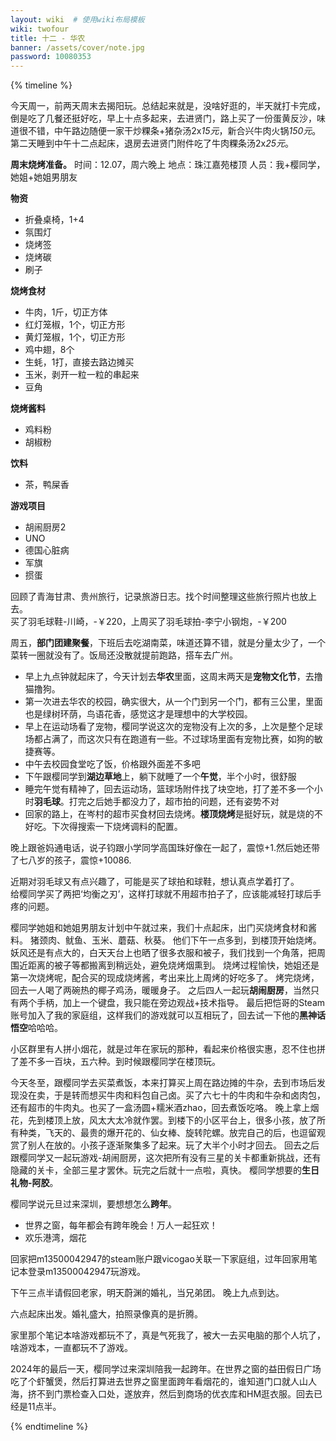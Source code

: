 ```yaml
---
layout: wiki  # 使用wiki布局模板
wiki: twofour
title: 十二 - 华农
banner: /assets/cover/note.jpg
password: 10080353
--- 
```


{% timeline %}

<!-- node 2024.12.02 -->
今天周一，前两天周末去揭阳玩。总结起来就是，没啥好逛的，半天就打卡完成，倒是吃了几餐还挺好吃，早上十点多起来，去进贤门，路上买了一份蛋黄反沙，味道很不错，中午路边随便一家干炒粿条+猪杂汤2x*15元*，新合兴牛肉火锅*150元*。  
第二天睡到中午十二点起床，退房去进贤门附件吃了牛肉粿条汤2x*25元*。

<!-- node 2024.12.03 -->
**周末烧烤准备。**
时间：12.07，周六晚上
地点：珠江嘉苑楼顶
人员：我+樱同学，她姐+她姐男朋友  

**物资**
- 折叠桌椅，1+4
- 氛围灯
- 烧烤签
- 烧烤碳
- 刷子  

**烧烤食材**
- 牛肉，1斤，切正方体
- 红灯笼椒，1个，切正方形
- 黄灯笼椒，1个，切正方形
- 鸡中翅，8个
- 生蚝，1打，直接去路边摊买
- 玉米，剥开一粒一粒的串起来
- 豆角  

**烧烤酱料**  
- 鸡料粉
- 胡椒粉

**饮料**
- 茶，鸭屎香  

**游戏项目**
- 胡闹厨房2
- UNO
- 德国心脏病
- 军旗
- 掼蛋

<!-- node 2024.12.04 -->
回顾了青海甘肃、贵州旅行，记录旅游日志。找个时间整理这些旅行照片也放上去。  
买了羽毛球鞋-川崎，-￥220，上周买了羽毛球拍-李宁小钢炮，-￥200

<!-- node 2024.12.06 -->
周五，**部门团建聚餐**，下班后去吃湖南菜，味道还算不错，就是分量太少了，一个菜转一圈就没有了。饭局还没散就提前跑路，搭车去广州。

<!-- node 2024.12.07 -->
- 早上九点钟就起床了，今天计划去**华农**里面，这周末两天是**宠物文化节**，去撸猫撸狗。
- 第一次进去华农的校园，确实很大，从一个门到另一个门，都有三公里，里面也是绿树环荫，鸟语花香，感觉这才是理想中的大学校园。
- 早上在运动场看了宠物，樱同学说这次的宠物没有上次的多，上次是整个足球场都占满了，而这次只有在跑道有一些。不过球场里面有宠物比赛，如狗的敏捷赛等。
- 中午去校园食堂吃了饭，价格跟外面差不多吧
- 下午跟樱同学到**湖边草地**上，躺下就睡了一个**午觉**，半个小时，很舒服
- 睡完午觉有精神了，回去运动场，篮球场附件找了块空地，打了差不多一个小时**羽毛球**。打完之后她手都没力了，超市拍的问题，还有姿势不对
- 回家的路上，在岑村的超市买食材回去烧烤。**楼顶烧烤**是挺好玩，就是烧的不好吃。下次得搜索一下烧烤调料的配置。

<!-- node 2024.12.12 -->
晚上跟爸妈通电话，说子钧跟小学同学高国珠好像在一起了，震惊+1.然后她还带了七八岁的孩子，震惊+10086.

<!-- node 2024.12.13 -->
近期对羽毛球又有点兴趣了，可能是买了球拍和球鞋，想认真点学着打了。  
给樱同学买了两把‘均衡之刃’，这样打球就不用超市拍子了，应该能减轻打球后手疼的问题。

<!-- node 2024.12.14 -->
樱同学她姐和她姐男朋友计划中午就过来，我们十点起床，出门买烧烤食材和酱料。
猪颈肉、鱿鱼、玉米、蘑菇、秋葵。
他们下午一点多到，到楼顶开始烧烤。妖风还是有点大的，白天天台上也晒了很多衣服和被子，我们找到一个角落，把周围近距离的被子等都搬离到稍远处，避免烧烤烟熏到。
烧烤过程愉快，她姐还是第一次烧烤呢，配合买的现成烧烤酱，考出来比上周烤的好吃多了。
烤完烧烤，回去一人喝了两碗热的椰子鸡汤，暖暖身子。
之后四人一起玩**胡闹厨房**，当然只有两个手柄，加上一个键盘，我只能在旁边观战+技术指导。
最后把恺哥的Steam账号加入了我的家庭组，这样我们的游戏就可以互相玩了，回去试一下他的**黑神话悟空**哈哈哈。

<!-- node 2024.12.16 -->
小区群里有人拼小烟花，就是过年在家玩的那种，看起来价格很实惠，忍不住也拼了差不多一百块，五六种。到时候跟樱同学在楼顶玩。

<!-- node 2024.12.21 周六-->
今天冬至，跟樱同学去买菜煮饭，本来打算买上周在路边摊的牛杂，去到市场后发现没在卖，于是转而想买牛肉和料包自己卤。买了六七十的牛肉和牛杂和卤肉包，还有超市的牛肉丸。也买了一盒汤圆+糯米酒zhao，回去煮饭吃咯。
晚上拿上烟花，先到楼顶上放，风太大太冷就作罢。到楼下的小区平台上，很多小孩，放了所有种类，飞天的、最贵的爆开花的、仙女棒、旋转陀螺。放完自己的后，也逗留观赏了别人在放的。小孩子逐渐聚集多了起来。玩了大半个小时才回去。
回去之后跟樱同学又一起玩游戏-胡闹厨房，这次把所有没有三星的关卡都重新挑战，还有隐藏的关卡，全部三星才罢休。玩完之后就十一点啦，真快。
樱同学想要的**生日礼物-阿胶**。

<!-- node 2024.12.23 -->
樱同学说元旦过来深圳，要想想怎么**跨年**。
- 世界之窗，每年都会有跨年晚会！万人一起狂欢！
- 欢乐港湾，烟花

回家把m13500042947的steam账户跟vicogao关联一下家庭组，过年回家用笔记本登录m13500042947玩游戏。

<!-- node 2024.12.26 -->
下午三点半请假回老家，明天蔚渊的婚礼，当兄弟团。
晚上九点到达。

<!-- node 2024.12.27 -->
六点起床出发。婚礼盛大，拍照录像真的是折腾。

<!-- node 2024.12.28 -->
家里那个笔记本啥游戏都玩不了，真是气死我了，被大一去买电脑的那个人坑了，啥游戏本，一直都玩不了游戏。

<!-- node 2024.12.31 -->
2024年的最后一天，樱同学过来深圳陪我一起跨年。在世界之窗的益田假日广场吃了个虾蟹煲，然后打算进去世界之窗里面跨年看烟花的，谁知道门口就人山人海，挤不到门票检查入口处，遂放弃，然后到商场的优衣库和HM逛衣服。回去已经是11点半。

{% endtimeline %}
